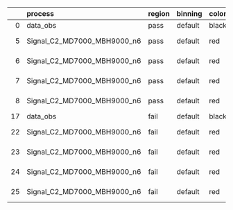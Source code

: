 |    | process                     | region   | binning   | color   | process_type   |   scale | variation   | source_filename                                                      | source_histname    | alias                       | title     |   combine_idx |     lnN |   shapes | syst_type   | direction   | variation_alias   |
|---:|:----------------------------|:---------|:----------|:--------|:---------------|--------:|:------------|:---------------------------------------------------------------------|:-------------------|:----------------------------|:----------|--------------:|--------:|---------:|:------------|:------------|:------------------|
|  0 | data_obs                    | pass     | default   | black   | DATA           |       1 | nominal     | ./histograms_for_2DAlphabet_v18//BH_Data.root                        | hpass              | Data                        | Data      |           nan | nan     |      nan | nan         | nan         | nan               |
|  5 | Signal_C2_MD7000_MBH9000_n6 | pass     | default   | red     | SIGNAL         |       1 | lumi        | ./histograms_for_2DAlphabet_v18//BH_Signal_C2_MD7000_MBH9000_n6.root | hpass              | Signal_C2_MD7000_MBH9000_n6 | BH signal |           nan |   1.016 |      nan | lnN         | nan         | nan               |
|  6 | Signal_C2_MD7000_MBH9000_n6 | pass     | default   | red     | SIGNAL         |       1 | SVM         | ./histograms_for_2DAlphabet_v18//BH_Signal_C2_MD7000_MBH9000_n6.root | hpass_SVMsyst_up   | Signal_C2_MD7000_MBH9000_n6 | BH signal |           nan | nan     |        1 | shapes      | Up          | SVMsyst           |
|  7 | Signal_C2_MD7000_MBH9000_n6 | pass     | default   | red     | SIGNAL         |       1 | SVM         | ./histograms_for_2DAlphabet_v18//BH_Signal_C2_MD7000_MBH9000_n6.root | hpass_SVMsyst_down | Signal_C2_MD7000_MBH9000_n6 | BH signal |           nan | nan     |        1 | shapes      | Down        | SVMsyst           |
|  8 | Signal_C2_MD7000_MBH9000_n6 | pass     | default   | red     | SIGNAL         |       1 | nominal     | ./histograms_for_2DAlphabet_v18//BH_Signal_C2_MD7000_MBH9000_n6.root | hpass              | Signal_C2_MD7000_MBH9000_n6 | BH signal |           nan | nan     |      nan | nan         | nan         | nan               |
| 17 | data_obs                    | fail     | default   | black   | DATA           |       1 | nominal     | ./histograms_for_2DAlphabet_v18//BH_Data.root                        | hfail              | Data                        | Data      |           nan | nan     |      nan | nan         | nan         | nan               |
| 22 | Signal_C2_MD7000_MBH9000_n6 | fail     | default   | red     | SIGNAL         |       1 | lumi        | ./histograms_for_2DAlphabet_v18//BH_Signal_C2_MD7000_MBH9000_n6.root | hfail              | Signal_C2_MD7000_MBH9000_n6 | BH signal |           nan |   1.016 |      nan | lnN         | nan         | nan               |
| 23 | Signal_C2_MD7000_MBH9000_n6 | fail     | default   | red     | SIGNAL         |       1 | SVM         | ./histograms_for_2DAlphabet_v18//BH_Signal_C2_MD7000_MBH9000_n6.root | hfail_SVMsyst_up   | Signal_C2_MD7000_MBH9000_n6 | BH signal |           nan | nan     |        1 | shapes      | Up          | SVMsyst           |
| 24 | Signal_C2_MD7000_MBH9000_n6 | fail     | default   | red     | SIGNAL         |       1 | SVM         | ./histograms_for_2DAlphabet_v18//BH_Signal_C2_MD7000_MBH9000_n6.root | hfail_SVMsyst_down | Signal_C2_MD7000_MBH9000_n6 | BH signal |           nan | nan     |        1 | shapes      | Down        | SVMsyst           |
| 25 | Signal_C2_MD7000_MBH9000_n6 | fail     | default   | red     | SIGNAL         |       1 | nominal     | ./histograms_for_2DAlphabet_v18//BH_Signal_C2_MD7000_MBH9000_n6.root | hfail              | Signal_C2_MD7000_MBH9000_n6 | BH signal |           nan | nan     |      nan | nan         | nan         | nan               |